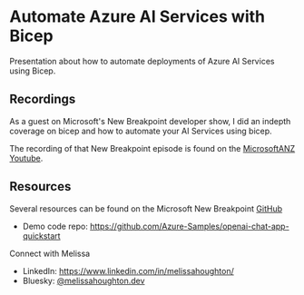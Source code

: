 # Automate Azure AI Services with Bicep

Presentation about how to automate deployments of Azure AI Services using Bicep. 


## Recordings

As a guest on Microsoft's New Breakpoint developer show, I did an indepth coverage on bicep and how to automate your AI Services using bicep.

The recording of that New Breakpoint episode is found on the [MicrosoftANZ Youtube](https://youtu.be/0ynPftZBklI?si=Li-p1ecJUnthiLfo).

## Resources

Several resources can be found on the Microsoft New Breakpoint [GitHub](https://github.com/ANZAzureDevs/New-Breakpoint?tab=readme-ov-file#2025-03-13-new-breakpoint-s4-ep8-let-bicep-do-the-heavy-lifting-for-ai-services-to-azure)

* Demo code repo: https://github.com/Azure-Samples/openai-chat-app-quickstart

Connect with Melissa
* LinkedIn: https://www.linkedin.com/in/melissahoughton/
* Bluesky: [@melissahoughton.dev](https://bsky.app/profile/melissahoughton.dev)